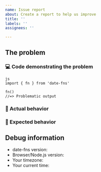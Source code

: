 ```yaml
---
name: Issue report
about: Create a report to help us improve
title: ''
labels: ''
assignees: ''

---
```


## The problem

### 💻 Code demonstrating the problem

<!-- Demonstrate the problem -->

```
js
import { fn } from 'date-fns'

fn()
//=> Problematic output
```

### 🙁 Actual behavior

<!-- Describe what did you receive -->

### 🙂 Expected behavior

<!-- Describe what did you expect to get -->

## Debug information

- date-fns version: <!-- Fill in the date-fns version you use -->
- Browser/Node.js version: <!-- Fill in the envrionment version (i.e. Chrome 94.0.4606.61) -->
- Your timezone: <!-- Fill in your timezone name (i.e. Asia/Singapore) -->
- Your current time: <!-- Fill in the time when did you tested the probmlem (i.e. 16:20) -->
